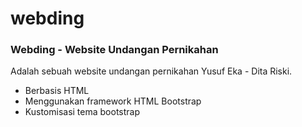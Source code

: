 # webding
<h3>Webding - Website Undangan Pernikahan</h3>
<p>
  Adalah sebuah website undangan pernikahan Yusuf Eka - Dita Riski.
  <ul>
    <li>Berbasis HTML</li>
    <li>Menggunakan framework HTML Bootstrap</li>
    <li>Kustomisasi tema bootstrap</li>
  </ul>
</p>
